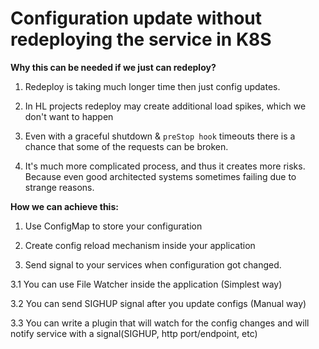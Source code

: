 # Configuration update without redeploying the service in K8S

**Why this can be needed if we just can redeploy?**

1. Redeploy is taking much longer time then just config updates.

2. In HL projects redeploy may create additional load spikes, which we don't want to happen

3. Even with a graceful shutdown & `preStop hook` timeouts there is a chance that some of the requests can be broken.

4. It's much more complicated process, and thus it creates more risks. Because even good architected systems sometimes failing due to strange reasons.


**How we can achieve this:**

1. Use ConfigMap to store your configuration

2. Create config reload mechanism inside your application

3. Send signal to your services when configuration got changed.

3.1 You can use File Watcher inside the application (Simplest way)

3.2 You can send SIGHUP signal after you update configs (Manual way)

3.3 You can write a plugin that will watch for the config changes and will notify service with a signal(SIGHUP, http port/endpoint, etc)


